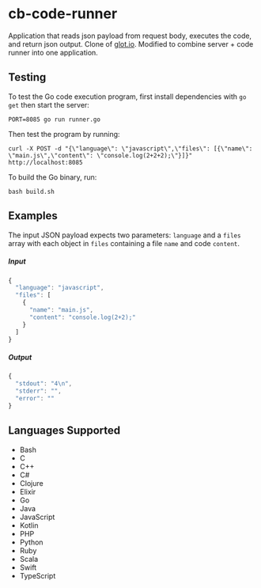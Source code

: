 cb-code-runner
================
Application that reads json payload from request body, executes the code, and return json output. Clone of [glot.io](https://github.com/prasmussen/glot). Modified to combine server + code runner into one application.

## Testing
To test the Go code execution program, first install dependencies with `go get` then start the server:

```
PORT=8085 go run runner.go
```

Then test the program by running:

```
curl -X POST -d "{\"language\": \"javascript\",\"files\": [{\"name\": \"main.js\",\"content\": \"console.log(2+2+2);\"}]}" http://localhost:8085
```

To build the Go binary, run:

```
bash build.sh
```

## Examples
The input JSON payload expects two parameters: `language` and a `files` array with each object in `files` containing a file `name` and code `content`.

##### Input
```javascript
{
  "language": "javascript",
  "files": [
    {
      "name": "main.js",
      "content": "console.log(2+2);"
    }
  ]
}
```

##### Output
```javascript
{
  "stdout": "4\n",
  "stderr": "",
  "error": ""
}
```

## Languages Supported
* Bash
* C
* C++
* C#
* Clojure
* Elixir
* Go
* Java
* JavaScript
* Kotlin
* PHP
* Python
* Ruby
* Scala
* Swift
* TypeScript